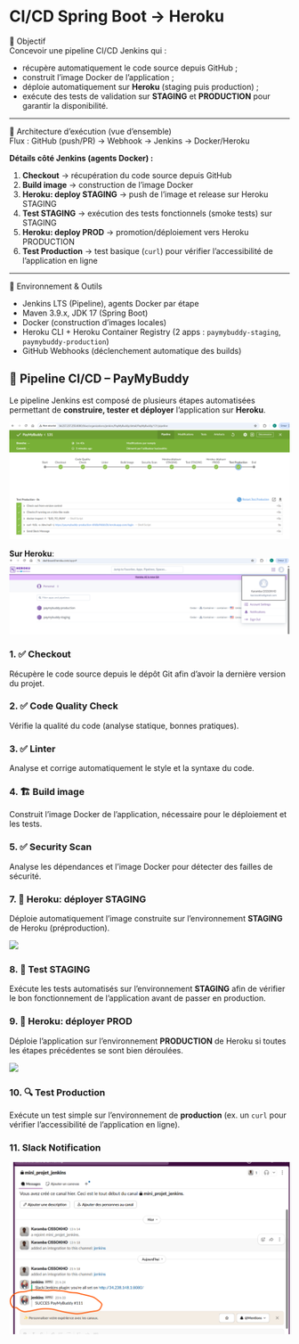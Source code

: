# CI/CD Spring Boot → Heroku

🎯 Objectif  
Concevoir une pipeline CI/CD Jenkins qui :  

- récupère automatiquement le code source depuis GitHub ;  
- construit l’image Docker de l’application ;  
- déploie automatiquement sur **Heroku** (staging puis production) ;  
- exécute des tests de validation sur **STAGING** et **PRODUCTION** pour garantir la disponibilité.  

---

🧭 Architecture d’exécution (vue d’ensemble)  
Flux : GitHub (push/PR) → Webhook → Jenkins → Docker/Heroku  

**Détails côté Jenkins (agents Docker) :**  
1. **Checkout** → récupération du code source depuis GitHub  
2. **Build image** → construction de l’image Docker  
3. **Heroku: deploy STAGING** → push de l’image et release sur Heroku STAGING  
4. **Test STAGING** → exécution des tests fonctionnels (smoke tests) sur STAGING  
5. **Heroku: deploy PROD** → promotion/déploiement vers Heroku PRODUCTION  
6. **Test Production** → test basique (`curl`) pour vérifier l’accessibilité de l’application en ligne  

---

🧰 Environnement & Outils  
- Jenkins LTS (Pipeline), agents Docker par étape  
- Maven 3.9.x, JDK 17 (Spring Boot)  
- Docker (construction d’images locales)  
- Heroku CLI + Heroku Container Registry (2 apps : `paymybuddy-staging`, `paymybuddy-production`)  
- GitHub Webhooks (déclenchement automatique des builds)  



## 🔄 Pipeline CI/CD – PayMyBuddy

Le pipeline Jenkins est composé de plusieurs étapes automatisées permettant de **construire, tester et déployer** l’application sur **Heroku**.  

**![](https://github.com/kacissokho/PayMyBuddy_Mini_Projet_Jenkins/blob/master/.m2/Heroku_stages.png)**

**Sur Heroku**:
**![](https://github.com/kacissokho/PayMyBuddy_Mini_Projet_Jenkins/blob/master/.m2/Heroku_dasbord.png)**


### 1. ✅ Checkout
Récupère le code source depuis le dépôt Git afin d’avoir la dernière version du projet.  

### 2. ✅ Code Quality Check
Vérifie la qualité du code (analyse statique, bonnes pratiques).

### 3. ✅ Linter
Analyse et corrige automatiquement le style et la syntaxe du code.

### 4. 🏗️ Build image
Construit l’image Docker de l’application, nécessaire pour le déploiement et les tests.  

### 5. ✅ Security Scan
Analyse les dépendances et l’image Docker pour détecter des failles de sécurité.

### 7. 🚀 Heroku: déployer STAGING
Déploie automatiquement l’image construite sur l’environnement **STAGING** de Heroku (préproduction).  

**![](https://github.com/kacissokho/PayMyBuddy/blob/master/.m2/paymybuddy-staging.png)**


### 8. 🧪 Test STAGING
Exécute les tests automatisés sur l’environnement **STAGING** afin de vérifier le bon fonctionnement de l’application avant de passer en production.  

### 9. 🚀 Heroku: déployer PROD
Déploie l’application sur l’environnement **PRODUCTION** de Heroku si toutes les étapes précédentes se sont bien déroulées.  

**![](https://github.com/kacissokho/PayMyBuddy/blob/master/.m2/paymybuddy-production.png)**


### 10. 🔍 Test Production
Exécute un test simple sur l’environnement de **production** (ex. un `curl` pour vérifier l’accessibilité de l’application en ligne).  

### 11. Slack Notification
**![](https://github.com/kacissokho/PayMyBuddy_Mini_Projet_Jenkins/blob/master/.m2/Slack_Notif.png)**
